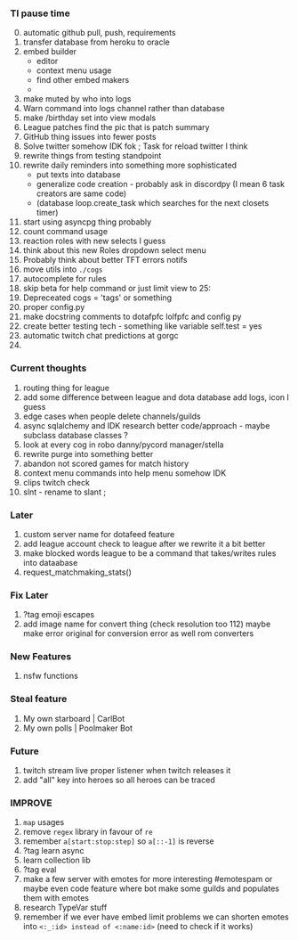 ### TI pause time
0. automatic github pull, push, requirements
1. transfer database from heroku to oracle
1. embed builder
   * editor 
   * context menu usage 
   * find other embed makers
   * 
9. make muted by who into logs
10. Warn command into logs channel rather than database 
3. make /birthday set into view modals 
4. League patches find the pic that is patch summary
4. GitHub thing issues into fewer posts
5. Solve twitter somehow IDK fok ; Task for reload twitter I think
6. rewrite things from testing standpoint
7. rewrite daily reminders into something more sophisticated 
   * put texts into database
   * generalize code creation - probably ask in discordpy (I mean 6 task creators are same code)
   * (database loop.create_task which searches for the next closets timer)
9. start using asyncpg thing probably
9. count command usage
10. reaction roles with new selects I guess
20. think about this new Roles dropdown select menu
21. Probably think about better TFT errors notifs
22. move utils into `./cogs`
23. autocomplete for rules
25. skip beta for help command or just limit view to 25:
26. Depreceated cogs = 'tags' or something
27. proper config.py
28. make docstring comments to dotafpfc lolfpfc and config py
29. create better testing tech - something like variable self.test = yes
30. automatic twitch chat predictions at gorgc
31. 
### Current thoughts
1. routing thing for league
3. add some difference between league and dota database add logs, icon I guess
4. edge cases when people delete channels/guilds
5. async sqlalchemy and IDK research better code/approach - maybe subclass database classes ?
6. look at every cog in robo danny/pycord manager/stella
7. rewrite purge into something better
8. abandon not scored games for match history
11. context menu commands into help menu somehow IDK
12. clips twitch check 
13. slnt - rename to slant ;

### Later
1. custom server name for dotafeed feature
2. add league account check to league after we rewrite it a bit better
3. make blocked words league to be a command that takes/writes rules into dataabase
4. request_matchmaking_stats()

### Fix Later
1. ?tag emoji escapes 
2. add image name for convert thing (check resolution too 112)
maybe make error original for conversion error as well rom converters


### New Features
1. nsfw functions

### Steal feature
1. My own starboard | CarlBot 
2. My own polls | Poolmaker Bot

### Future
1. twitch stream live proper listener when twitch releases it
2. add "all" key into heroes so all heroes can be traced

### IMPROVE
1. `map` usages
2. remove `regex` library in favour of `re`
3. remember `a[start:stop:step]` so `a[::-1]` is reverse
4. ?tag learn async
5. learn collection lib
6. ?tag eval
7. make a few server with emotes for more interesting #emotespam or maybe even code feature where bot make some guilds and populates them with emotes
8. research TypeVar stuff
9. remember if we ever have embed limit problems we can shorten emotes into `<:_:id> instead of <:name:id>` (need to check if it works)